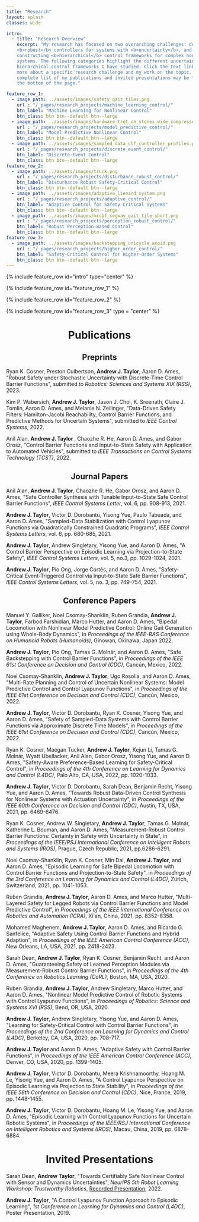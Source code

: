 ```yaml
---
title: "Research"
layout: splash
classes: wide

intro:
  - title: "Research Overview"
    excerpt: "My research has focused on two overarching challenges: designing
    <b>robust</b> controllers for systems with <b>uncertainty</b>, and
    constructing <b>hierarchical</b> control frameworks for complex nonlinear
    systems. The following categories highlight the different uncertainties and
    hierarchical control frameworks I have studied. Click the text links to see
    more about a specific research challenge and my work on the topic. A
    complete list of my publications and invited presentations may be found at
    the bottom of the page."

feature_row_1:
  - image_path: ../assets/images/safety_gait_tiles.png
    url : "/_pages/research_projects/machine_learning_control/"
    btn_label: "Machine Learning for Nonlinear Control"
    btn_class: btn btn--default btn--large
  - image_path: ../assets/images/hardware_trot_on_stones_wide_compressed.png
    url : "/_pages/research_projects/model_predictive_control/"
    btn_label: "Model Predictive Nonlinear Control"
    btn_class: btn btn--default btn--large
  - image_path: ../assets/images/sampled_data_clf_controller_profiles.png
    url : "/_pages/research_projects/discrete_event_control/"
    btn_label: "Discrete-Event Control"
    btn_class: btn btn--default btn--large
feature_row_2:
  - image_path: ../assets/images/truck.png
    url : "/_pages/research_projects/disturbance_robust_control/"
    btn_label: "Disturbance Robust Safety-Critical Control"
    btn_class: btn btn--default btn--large
  - image_path: ../assets/images/adaptive_lienard_system.png
    url : "/_pages/research_projects/adaptive_control/"
    btn_label: "Adaptive Control for Safety-Critical Systems"
    btn_class: btn btn--default btn--large
  - image_path: ../assets/images/mrcbf_segway_gait_tile_short.png
    url : "/_pages/research_projects/perception_robust_control/"
    btn_label: "Robust Perception-Based Control"
    btn_class: btn btn--default btn--large
feature_row_3:
  - image_path: ../assets/images/backstepping_unicycle_avoid.png
    url : "/_pages/research_projects/higher_order_control/"
    btn_label: "Safety-Critical Control for Higher-Order Systems"
    btn_class: btn btn--default btn--large
---
```


{% include feature_row id="intro" type="center" %}

{% include feature_row id="feature_row_1" %}

{% include feature_row id="feature_row_2" %}

{% include feature_row id="feature_row_3" type = "center" %}

<h1 align = "center"> Publications </h1>

<h2 align = "center"> Preprints </h2>

<p>
Ryan K. Cosner, Preston Culbertson, <b>Andrew J. Taylor</b>, Aaron D. Ames, "Robust Safety under Stochastic Uncertainty with Discrete-Time Control Barrier Functions", submitted to <i>Robotics: Sciences and Systems XIX (RSS)</i>, 2023. 
</p>

<p>
Kim P. Wabersich, <b>Andrew J. Taylor</b>, Jason J. Choi, K. Sreenath, Claire J. Tomlin, Aaron D. Ames, and Melanie N. Zeilinger, "Data-Driven Safety Filters: Hamilton-Jacobi Reachability, Control Barrier Functions, and Predictive Methods for Uncertain Systems", submitted to <i>IEEE Control Systems</i>, 2022.
</p>

<p>
Anil Alan, <b> Andrew J. Taylor </b>, Chaozhe R. He, Aaron D. Ames, and Gabor Orosz, "Control Barrier Functions and Input-to-State Safety with Application to Automated Vehicles", submitted to <i>IEEE Transactions on Control Systems Technology (TCST)</i>, 2022.
</p>

<h2 align = "center"> Journal Papers </h2>

<p>
Anil Alan, <b>Andrew J. Taylor</b>, Chaozhe R. He, Gabor Orosz, and Aaron D. Ames, "Safe Controller Synthesis with Tunable Input-to-State Safe Control Barrier Functions", <i>IEEE Control Systems Letter</i>, vol. 6, pp. 908-913, 2021.
</p>

<p>
<b>Andrew J. Taylor</b>, Victor D. Dorobantu, Yisong Yue, Paulo Tabuada, and Aaron D. Ames, "Sampled-Data Stabilization with Control Lyapunov Functions via Quadratically Constrained Quadratic Programs", <i>IEEE Control Systems Letters</i>, vol. 6, pp. 680-685, 2021.
</p>

<p>
<b>Andrew J. Taylor</b>, Andrew Singletary, Yisong Yue, and Aaron D. Ames, "A Control Barrier Perspective on Episodic Learning via Projection-to-State Safety", <i>IEEE Control Systems Letters</i>, vol. 5, no.3, pp. 1029-1024, 2021.
</p>

<p>
<b>Andrew J. Taylor</b>, Pio Ong, Jorge Cortés, and Aaron D. Ames, "Safety-Critical Event-Triggered Control via Input-to-State Safe Barrier Functions", <i>IEEE Control Systems Letters</i>, vol. 5, no. 3, pp. 749-754, 2021.
</p>

<h2 align = "center"> Conference Papers </h2>

<p>
Manuel Y. Galliker, Noel Csomay-Shanklin, Ruben Grandia, <b>Andrew J. Taylor</b>, Farbod Farshidian, Marco Hutter, and Aaron D. Ames, "Bipedal Locomotion with Nonlinear Model Predictive Control: Online Gait Generation using Whole-Body Dynamics", in <i>Proceedings of the IEEE-RAS Conference on Humanoid Robots (Humanoids)</i>, Ginowan, Okinawa, Japan 2022.
</p>

<p>
<b>Andrew J. Taylor</b>, Pio Ong, Tamas G. Molnár, and Aaron D. Ames, "Safe Backstepping with Control Barrier Functions", in <i>Proceedings of the IEEE 61st Conference on Decision and Control (CDC)</i>, Cancún, Mexico, 2022.
</p>

<p>
Noel Csomay-Shanklin, <b>Andrew J. Taylor</b>, Ugo Rosolia, and Aaron D. Ames, "Multi-Rate Planning and Control of Uncertain Nonlinear Systems: Model Predictive Control and Control Lyapunov Functions", in <i>Proceedings of the IEEE 61st Conference on Decision and Control (CDC)</i>, Cancún, Mexico, 2022.
</p>

<p>
<b> Andrew J. Taylor</b>, Victor D. Dorobantu, Ryan K. Cosner, Yisong Yue, and Aaron D. Ames, "Safety of Sampled-Data Systems with Control Barrier Functions via Approximate Discrete Time Models", in <i>Proceedings of the IEEE 61st Conference on Decision and Control (CDC)</i>, Cancún, Mexico, 2022.
</p>

<p>
Ryan K. Cosner, Maegan Tucker, <b>Andrew J. Taylor</b>, Kejun Li, Tamas G. Molnár, Wyatt Ubellacker, Anil Alan, Gabor Orosz, Yisong Yue, and Aaron D. Ames, "Safety-Aware Preference-Based Learning for Safety-Critical Control", in <i>Proceedings of the 4th Conference on Learning for Dynamics and Control (L4DC)</i>, Palo Alto, CA, USA, 2022, pp. 1020-1033.
</p>

<p>
<b>Andrew J. Taylor</b>, Victor D. Dorobantu, Sarah Dean, Benjamin Recht, Yisong Yue, and Aaron D. Ames, "Towards Robust Data-Driven Control Synthesis for Nonlinear Systems with Actuation Uncertainty", in <i>Proceedings of the IEEE 60th Conference on Decision and Control (CDC)</i>, Austin, TX, USA, 2021, pp. 6469-6476.
</p>

<p>
Ryan K. Cosner, Andrew W. Singletary, <b>Andrew J. Taylor</b>, Tamas G. Molnár, Katherine L. Bouman, and Aaron D. Ames, "Measurement-Robust Control Barrier Functions: Certainty in Safety with Uncertainty in State", in <i>Proceedings of the IEEE/RSJ International Conference on Intelligent Robots and Systems (IROS)</i>, Prague, Czech Republic, 2021, pp.6286-6291.
</p>

<p>
Noel Csomay-Shanklin, Ryan K. Cosner, Min Dai, <b>Andrew J. Taylor</b>, and Aaron D. Ames, "Episodic Learning for Safe Bipedal Locomotion with Control Barrier Functions and Projection-to-State Safety", in <i>Proceedings of the 3rd Conference on Learning for Dynamics and Control (L4DC)</i>, Zürich, Switzerland, 2021, pp. 1041-1053.
</p>

<p>
Ruben Grandia, <b>Andrew J. Taylor</b>, Aaron D. Ames, and Marco Hutter, "Multi-Layered Safety for Legged Robots via Control Barrier Functions and Model Predictive Control", in <i>Proceedings of the IEEE International Conference on Robotics and Automation (ICRA)</i>, Xi'an, China, 2021, pp. 8352-8358.
</p>

<p>
Mohamed Maghenem, <b>Andrew J. Taylor</b>, Aaron D. Ames, and Ricardo G. Sanfelice, "Adaptive Safety Using Control Barrier Functions and Hybrid Adaption", in <i>Proceedings of the IEEE American Control Conference (ACC)</i>, New Orleans, LA, USA, 2021, pp. 2418-2423.
</p>

<p>
Sarah Dean, <b>Andrew J. Taylor</b>, Ryan K. Cosner, Benjamin Recht, and Aaron D. Ames, "Guaranteeing Safety of Learned Perception Modules via Measurement-Robust Control Barrier Functions", in <i>Proceedings of the 4th Conference on Robotics Learning (CoRL)</i>, Boston, MA, USA, 2020.
</p>

<p>
Ruben Grandia, <b>Andrew J. Taylor</b>, Andrew Singletary, Marco Hutter, and Aaron D. Ames, "Nonlinear Model Predictive Control of Robotic Systems with Control Lyapunov Functions", in <i>Proceedings of Robotics: Science and Systems XVI (RSS)</i>, Bend, OR, USA, 2020.
</p>

<p>
<b>Andrew J. Taylor</b>, Andrew Singletary, Yisong Yue, and Aaron D. Ames, "Learning for Safety-Critical Control with Control Barrier Functions", in <i>Proceedings of the 2nd Conference on Learning for Dynamics and Control (L4DC)</i>, Berkeley, CA, USA, 2020, pp. 708-717.
</p>

<p>
<b>Andrew J. Taylor</b> and Aaron D. Ames, "Adaptive Safety with Control Barrier Functions", in <i>Proceedings of the IEEE American Control Conference (ACC)</i>, Denver, CO, USA, 2020, pp. 1399-1405.
</p>

<p>
<b>Andrew J. Taylor</b>, Victor D. Dorobantu, Meera Krishnamoorthy, Hoang M. Le, Yisong Yue, and Aaron D. Ames, "A Control Lyapunov Perspective on Episodic Learning via Projection to State Stability", in <i>Proceedings of the IEEE 58th Conference on Decision and Control (CDC)</i>, Nice, France, 2019, pp. 1448-1455.
</p>

<p>
<b>Andrew J. Taylor</b>, Victor D. Dorobantu, Hoang M. Le, Yisong Yue, and Aaron D. Ames, "Episodic Learning with Control Lyapunov Functions for Uncertain Robotic Systems", in <i>Proceedings of the IEEE/RSJ International Conference on Intelligent Robotics and Systems (IROS)</i>, Macau, China, 2019, pp. 6878-6884.
</p>

<h1 align = "center">Invited Presentations</h1>

Sarah Dean, <b> Andrew Taylor</b>, "Towards Certifiably Safe Nonlinear Control with Sensor and Dynamics Uncertainties", <i>NeurIPS 5th Robot Learning Workshop: Trustworthy Robotics</i>, [Recorded Presentation](https://youtu.be/v_707BM1mwE), 2022.
<br>

<b>Andrew J. Taylor</b>, "A Control Lyapunov Function Approach to Episodic Learning", <i>1st Conference on Learning for Dynamics and Control (L4DC)</i>, Poster Presentation, 2019.
